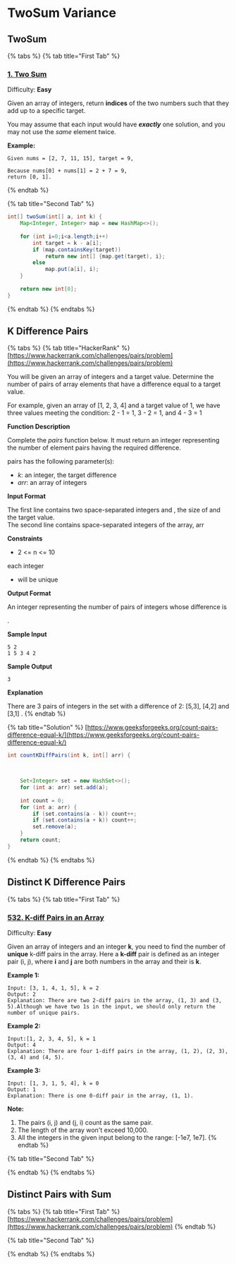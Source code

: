 # TwoSum Variance

## TwoSum

{% tabs %}
{% tab title="First Tab" %}
### [1. Two Sum](https://leetcode.com/problems/two-sum/)

Difficulty: **Easy**

Given an array of integers, return **indices** of the two numbers such that they add up to a specific target.

You may assume that each input would have _**exactly**_ one solution, and you may not use the _same_ element twice.

**Example:**

```text
Given nums = [2, 7, 11, 15], target = 9,

Because nums[0] + nums[1] = 2 + 7 = 9,
return [0, 1].
```
{% endtab %}

{% tab title="Second Tab" %}


```java
int[] twoSum(int[] a, int k) {
    Map<Integer, Integer> map = new HashMap<>();
    
    for (int i=0;i<a.length;i++)
        int target = k - a[i];
        if (map.containsKey(target)) 
            return new int[] {map.get(target), i};
        else
            map.put(a[i], i);
    }
    
    return new int[0]; 
}
```
{% endtab %}
{% endtabs %}

## K Difference Pairs

{% tabs %}
{% tab title="HackerRank" %}
[https://www.hackerrank.com/challenges/pairs/problem](https://www.hackerrank.com/challenges/pairs/problem)

You will be given an array of integers and a target value. Determine the number of pairs of array elements that have a difference equal to a target value.

For example, given an array of \[1, 2, 3, 4\] and a target value of 1, we have three values meeting the condition: 2 - 1 = 1, 3 - 2 = 1, and 4 - 3 = 1 

**Function Description**

Complete the _pairs_ function below. It must return an integer representing the number of element pairs having the required difference.

pairs has the following parameter\(s\):

* _k_: an integer, the target difference
* _arr_: an array of integers

**Input Format**

The first line contains two space-separated integers  and , the size of  and the target value.  
 The second line contains  space-separated integers of the array, arr

**Constraints**

* 2 &lt;= n &lt;= 10

each integer 

*  will be unique

**Output Format**

An integer representing the number of pairs of integers whose difference is 

.

**Sample Input**

```text
5 2  1 5 3 4 2  
```

**Sample Output**

```text
3
```

**Explanation**

There are 3 pairs of integers in the set with a difference of 2: \[5,3\], \[4,2\] and \[3,1\] .
{% endtab %}

{% tab title="Solution" %}
[https://www.geeksforgeeks.org/count-pairs-difference-equal-k/](https://www.geeksforgeeks.org/count-pairs-difference-equal-k/)

```java
int countKDiffPairs(int k, int[] arr) {    
    Set<Integer> set = new HashSet<>();
    for (int a: arr) set.add(a);
    
    int count = 0;
    for (int a: arr) {
        if (set.contains(a - k)) count++;
        if (set.contains(a + k)) count++;
        set.remove(a);
    }
    return count;
}
```
{% endtab %}
{% endtabs %}

## Distinct K Difference Pairs

{% tabs %}
{% tab title="First Tab" %}
### [532. K-diff Pairs in an Array](https://leetcode.com/problems/k-diff-pairs-in-an-array/)

Difficulty: **Easy**

Given an array of integers and an integer **k**, you need to find the number of **unique** k-diff pairs in the array. Here a **k-diff** pair is defined as an integer pair \(i, j\), where **i** and **j** are both numbers in the array and their is **k**.

**Example 1:**

```text
Input: [3, 1, 4, 1, 5], k = 2
Output: 2
Explanation: There are two 2-diff pairs in the array, (1, 3) and (3, 5).Although we have two 1s in the input, we should only return the number of unique pairs.
```

**Example 2:**

```text
Input:[1, 2, 3, 4, 5], k = 1
Output: 4
Explanation: There are four 1-diff pairs in the array, (1, 2), (2, 3), (3, 4) and (4, 5).
```

**Example 3:**

```text
Input: [1, 3, 1, 5, 4], k = 0
Output: 1
Explanation: There is one 0-diff pair in the array, (1, 1).
```

**Note:**

1. The pairs \(i, j\) and \(j, i\) count as the same pair.
2. The length of the array won't exceed 10,000.
3. All the integers in the given input belong to the range: \[-1e7, 1e7\].
{% endtab %}

{% tab title="Second Tab" %}

{% endtab %}
{% endtabs %}

## Distinct Pairs with Sum

{% tabs %}
{% tab title="First Tab" %}
[https://www.hackerrank.com/challenges/pairs/problem](https://www.hackerrank.com/challenges/pairs/problem)
{% endtab %}

{% tab title="Second Tab" %}

{% endtab %}
{% endtabs %}











